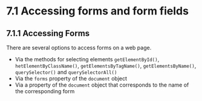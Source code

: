 # 7.1 Accessing forms and form fields

## 7.1.1 Accessing Forms

There are several options to access forms on a web page.

- Via the methods for selecting elements `getElementById()`, `hetElementByClassName()`,
  `getElementsByTagName()`, `getElementsByName()`, `querySelector()` and `querySelectorAll()`
- Via the `forms` property of the `document` object
- Via a property of the `document` object that corresponds to the name of the corresponding form
